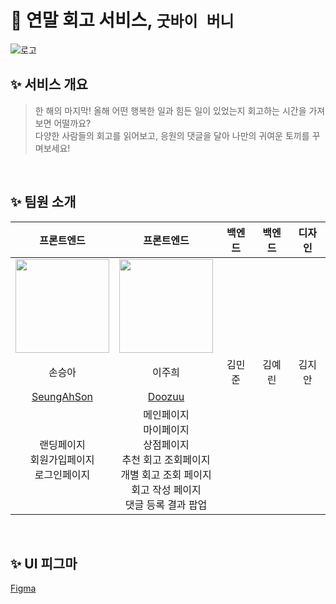 # 🐰 연말 회고 서비스, `굿바이 버니`
![로고](https://github.com/Naver-Hackathon-Clova-5DTeam/GoodBye-Bunny-Front/assets/104717341/6880895d-58cf-4e35-8bbf-5f2b0ab6a0a6)
<br>

## ✨ 서비스 개요
>한 해의 마지막! 올해 어떤 행복한 일과 힘든 일이 있었는지 회고하는 시간을 가져보면 어떨까요? <br>
다양한 사람들의 회고를 읽어보고, 응원의 댓글을 달아 나만의 귀여운 토끼를 꾸며보세요!

<br>

## ✨ 팀원 소개
| 프론트엔드 | 프론트엔드 | 백엔드 | 백엔드 | 디자인 |
|:---:|:---:|:---:|:---:|:---:|
|<img width="150" src="https://avatars.githubusercontent.com/u/48306744?v=4" /> |<img width="150" src="https://avatars.githubusercontent.com/u/104717341?v=4" />| | | |
| 손승아 | 이주희 | 김민준 | 김예린 | 김지안 |
|  [SeungAhSon](https://github.com/SeungAhSon) | [Doozuu](https://github.com/Doozuu) |  |  | |
| 랜딩페이지 <br> 회원가입페이지 <br> 로그인페이지 | 메인페이지 <br> 마이페이지 <br> 상점페이지 <br> 추천 회고 조회페이지 <br> 개별 회고 조회 페이지 <br> 회고 작성 페이지 <br> 댓글 등록 결과 팝업 |  | | |

<br>

## ✨ UI 피그마
[Figma](https://www.figma.com/file/LaIECzHycF31KKb0RRVoMa/Untitled?type=design&node-id=0%3A1&mode=design&t=B506dbd4vUAdLPFU-1)
